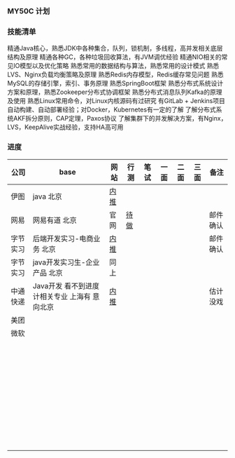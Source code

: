 ### MY50C 计划

[ ]( )

### 技能清单

精通Java核心，熟悉JDK中各种集合，队列，锁机制，多线程，高并发相关底层结构及原理
精通各种GC，各种垃圾回收算法，有JVM调优经验
精通NIO相关的常见IO模型以及优化策略
熟悉常用的数据结构与算法，熟悉常用的设计模式
熟悉LVS、Nginx负载均衡策略及原理
熟悉Redis内存模型，Redis缓存常见问题 
熟悉MySQL的存储引擎，索引、事务原理
熟悉SpringBoot框架
熟悉分布式系统设计方案和原理，熟悉Zookeeper分布式协调框架
熟悉分布式消息队列Kafka的原理及使用
熟悉Linux常用命令，对Linux内核源码有过研究
有GitLab + Jenkins项目自动构建、自动部署经验；对Docker，Kubernetes有一定的了解
了解分布式系统AKF拆分原则，CAP定理，Paxos协议
了解集群下的并发解决方案，有Nginx，LVS，KeepAlive实战经验，支持HA高可用

### 进度

| 公司     | base                                           | 网站                                                         | 行测                                              | 笔试 | 一面 | 二面 | 三面 | 备注     |
| -------- | ---------------------------------------------- | ------------------------------------------------------------ | ------------------------------------------------- | ---- | ---- | ---- | ---- | -------- |
| 伊图     | java 北京                                      | [内推](https://app.mokahr.com/recommendation-apply/yitu-inc/3702?recommenderId=109456#/job/2c9b63e4-074f-41bc-91be-193eedafe90d/campus_apply/thanks?jobId=2c9b63e4-074f-41bc-91be-193eedafe90d&recommenderId=109456&isRecommendation=false&applyInfo%5BaimWorkCity%5D=%E5%8C%97%E4%BA%AC%E5%B8%82&candidateName=%E5%B7%A9%E9%99%86%E6%B4%8B&candidateId=172640788) |                                                   |      |      |      |      |          |
| 网易     | 网易有道 北京                                  | 官网                                                         | [待做](https://campus.163.com/app/personal/apply) |      |      |      |      | 邮件确认 |
| 字节实习 | 后端开发实习-电商业务 北京                     | [内推]( https://jobs.bytedance.com/referral/pc/position/application?token=MzsxNjA1OTQzMjAyODUyOzY2ODgyMTExNTkyMzA5NTcwNjM7MA) |                                                   |      |      |      |      | 邮件确认 |
| 字节实习 | java开发实习生-企业产品 北京                   | 同上                                                         |                                                   |      |      |      |      |          |
| 中通快递 | Java开发 看不到进度 计相关专业 上海有 意向北京 | [内推](https://www.hotjob.cn/wt/mailResponse/juxian/positions/showOpenPostDetail?corpCode=736e381596a79bb3&brandCode=1&paramStr=6fbb91a87e41c084447335e6b51f02d0 ) |                                                   |      |      |      |      | 估计没戏 |
| 美团     |                                                |                                                              |                                                   |      |      |      |      |          |
| 微软     |                                                |                                                              |                                                   |      |      |      |      |          |
|          |                                                |                                                              |                                                   |      |      |      |      |          |
|          |                                                |                                                              |                                                   |      |      |      |      |          |
|          |                                                |                                                              |                                                   |      |      |      |      |          |
|          |                                                |                                                              |                                                   |      |      |      |      |          |
|          |                                                |                                                              |                                                   |      |      |      |      |          |
|          |                                                |                                                              |                                                   |      |      |      |      |          |
|          |                                                |                                                              |                                                   |      |      |      |      |          |
|          |                                                |                                                              |                                                   |      |      |      |      |          |
|          |                                                |                                                              |                                                   |      |      |      |      |          |
|          |                                                |                                                              |                                                   |      |      |      |      |          |
|          |                                                |                                                              |                                                   |      |      |      |      |          |
|          |                                                |                                                              |                                                   |      |      |      |      |          |
|          |                                                |                                                              |                                                   |      |      |      |      |          |
|          |                                                |                                                              |                                                   |      |      |      |      |          |
|          |                                                |                                                              |                                                   |      |      |      |      |          |
|          |                                                |                                                              |                                                   |      |      |      |      |          |
|          |                                                |                                                              |                                                   |      |      |      |      |          |
|          |                                                |                                                              |                                                   |      |      |      |      |          |
|          |                                                |                                                              |                                                   |      |      |      |      |          |
|          |                                                |                                                              |                                                   |      |      |      |      |          |
|          |                                                |                                                              |                                                   |      |      |      |      |          |
|          |                                                |                                                              |                                                   |      |      |      |      |          |
|          |                                                |                                                              |                                                   |      |      |      |      |          |
|          |                                                |                                                              |                                                   |      |      |      |      |          |
|          |                                                |                                                              |                                                   |      |      |      |      |          |
|          |                                                |                                                              |                                                   |      |      |      |      |          |
|          |                                                |                                                              |                                                   |      |      |      |      |          |
|          |                                                |                                                              |                                                   |      |      |      |      |          |
|          |                                                |                                                              |                                                   |      |      |      |      |          |
|          |                                                |                                                              |                                                   |      |      |      |      |          |
|          |                                                |                                                              |                                                   |      |      |      |      |          |
|          |                                                |                                                              |                                                   |      |      |      |      |          |
|          |                                                |                                                              |                                                   |      |      |      |      |          |
|          |                                                |                                                              |                                                   |      |      |      |      |          |
|          |                                                |                                                              |                                                   |      |      |      |      |          |
|          |                                                |                                                              |                                                   |      |      |      |      |          |
|          |                                                |                                                              |                                                   |      |      |      |      |          |
|          |                                                |                                                              |                                                   |      |      |      |      |          |
|          |                                                |                                                              |                                                   |      |      |      |      |          |
|          |                                                |                                                              |                                                   |      |      |      |      |          |
|          |                                                |                                                              |                                                   |      |      |      |      |          |
|          |                                                |                                                              |                                                   |      |      |      |      |          |